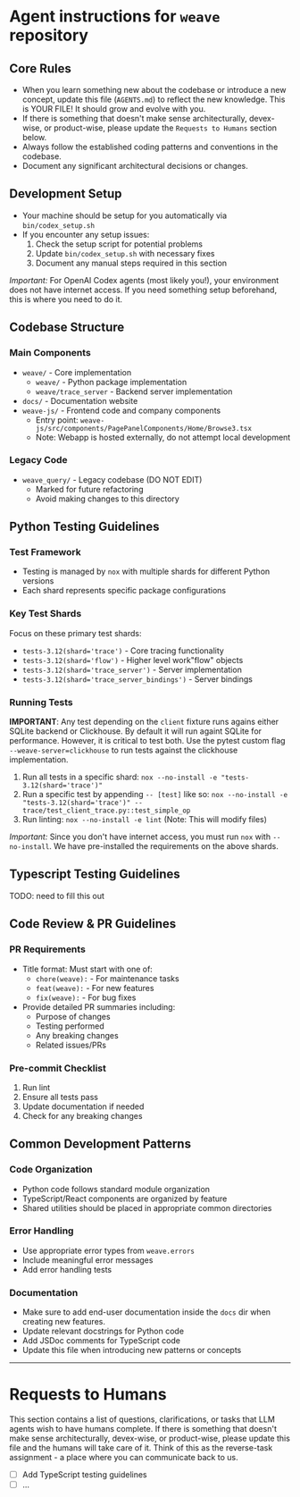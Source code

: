# Agent instructions for `weave` repository

## Core Rules

- When you learn something new about the codebase or introduce a new concept, update this file (`AGENTS.md`) to reflect the new knowledge. This is YOUR FILE! It should grow and evolve with you.
- If there is something that doesn't make sense architecturally, devex-wise, or product-wise, please update the `Requests to Humans` section below.
- Always follow the established coding patterns and conventions in the codebase.
- Document any significant architectural decisions or changes.

## Development Setup

- Your machine should be setup for you automatically via `bin/codex_setup.sh`
- If you encounter any setup issues:
  1. Check the setup script for potential problems
  2. Update `bin/codex_setup.sh` with necessary fixes
  3. Document any manual steps required in this section

*Important:* For OpenAI Codex agents (most likely you!), your environment does not have internet access. If you need something setup beforehand, this is where you need to do it.

## Codebase Structure

### Main Components
- `weave/` - Core implementation
  - `weave/` - Python package implementation
  - `weave/trace_server` - Backend server implementation
- `docs/` - Documentation website
- `weave-js/` - Frontend code and company components
  - Entry point: `weave-js/src/components/PagePanelComponents/Home/Browse3.tsx`
  - Note: Webapp is hosted externally, do not attempt local development

### Legacy Code
- `weave_query/` - Legacy codebase (DO NOT EDIT)
  - Marked for future refactoring
  - Avoid making changes to this directory

## Python Testing Guidelines

### Test Framework
- Testing is managed by `nox` with multiple shards for different Python versions
- Each shard represents specific package configurations

### Key Test Shards
Focus on these primary test shards:
- `tests-3.12(shard='trace')` - Core tracing functionality
- `tests-3.12(shard='flow')` - Higher level work"flow" objects
- `tests-3.12(shard='trace_server')` - Server implementation
- `tests-3.12(shard='trace_server_bindings')` - Server bindings

### Running Tests

**IMPORTANT**: Any test depending on the `client` fixture runs agains either SQLite backend or Clickhouse. By default it will run againt SQLite for performance. However, it is critical to test both. Use the pytest custom flag `--weave-server=clickhouse` to run tests against the clickhouse implementation.

1. Run all tests in a specific shard: `nox --no-install -e "tests-3.12(shard='trace')"`
2. Run a specific test by appending `-- [test]` like so: `nox --no-install -e "tests-3.12(shard='trace')" -- trace/test_client_trace.py::test_simple_op`
3. Run linting: `nox --no-install -e lint` (Note: This will modify files)

*Important:* Since you don't have internet access, you must run `nox` with `--no-install`. We have pre-installed the requirements on the above shards.

## Typescript Testing Guidelines
TODO: need to fill this out

## Code Review & PR Guidelines

### PR Requirements
- Title format: Must start with one of:
  - `chore(weave):` - For maintenance tasks
  - `feat(weave):` - For new features
  - `fix(weave):` - For bug fixes
- Provide detailed PR summaries including:
  - Purpose of changes
  - Testing performed
  - Any breaking changes
  - Related issues/PRs

### Pre-commit Checklist
1. Run lint
2. Ensure all tests pass
3. Update documentation if needed
4. Check for any breaking changes

## Common Development Patterns

### Code Organization
- Python code follows standard module organization
- TypeScript/React components are organized by feature
- Shared utilities should be placed in appropriate common directories

### Error Handling
- Use appropriate error types from `weave.errors`
- Include meaningful error messages
- Add error handling tests

### Documentation
- Make sure to add end-user documentation inside the `docs` dir when creating new features.
- Update relevant docstrings for Python code
- Add JSDoc comments for TypeScript code
- Update this file when introducing new patterns or concepts

---

# Requests to Humans

This section contains a list of questions, clarifications, or tasks that LLM agents wish to have humans complete.
If there is something that doesn't make sense architecturally, devex-wise, or product-wise, please update this file and the humans will take care of it.
Think of this as the reverse-task assignment - a place where you can communicate back to us.

- [ ] Add TypeScript testing guidelines
- [ ] ...